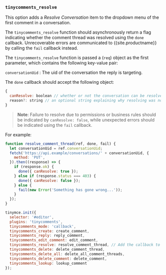 ### `tinycomments_resolve`

This option adds a _Resolve Conversation_ item to the dropdown menu of the first comment in a conversation.

The `tinycomments_resolve` function should asynchronously return a flag indicating whether the comment thread was resolved using the `done` callback. Unrecoverable errors are communicated to {{site.productname}} by calling the `fail` callback instead.

The `tinycomments_resolve` function is passed a (`req`) object as the first parameter, which contains the following key-value pair:

`conversationUid`
: The uid of the conversation the reply is targeting.

The `done` callback should accept the following object:

```js
{
  canResolve: boolean // whether or not the conversation can be resolved
  reason?: string // an optional string explaining why resolving was not allowed (if canResolve is false)
}
```

> **Note**: Failure to resolve due to permissions or business rules should be indicated by `canResolve: false`, while unexpected errors should be indicated using the `fail` callback.

For example:

```js
function resolve_comment_thread(ref, done, fail) {
  let conversationUid = ref.conversationUid;
  fetch('https://api.example/conversations/' + conversationUid, {
    method: 'PUT',
  }).then((response) => {
    if (response.ok) {
      done({ canResolve: true });
    } else if (response.status === 403) {
      done({ canResolve: false });
    } else {
      fail(new Error('Something has gone wrong...'));
    }
  });
}

tinymce.init({
  selector: '#editor',
  plugins: 'tinycomments',
  tinycomments_mode: 'callback',
  tinycomments_create: create_comment,
  tinycomments_reply: reply_comment,
  tinycomments_edit_comment: edit_comment,
  tinycomments_resolve: resolve_comment_thread, // Add the callback to TinyMCE
  tinycomments_delete: delete_comment_thread,
  tinycomments_delete_all: delete_all_comment_threads,
  tinycomments_delete_comment: delete_comment,
  tinycomments_lookup: lookup_comment
});
```

